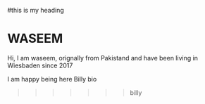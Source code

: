 #this is my heading

# WASEEM
Hi, I am waseem, orignally from Pakistand and have been living in Wiesbaden since 2017
 
 I am happy being here
Billy bio
>>>>>>> billy
